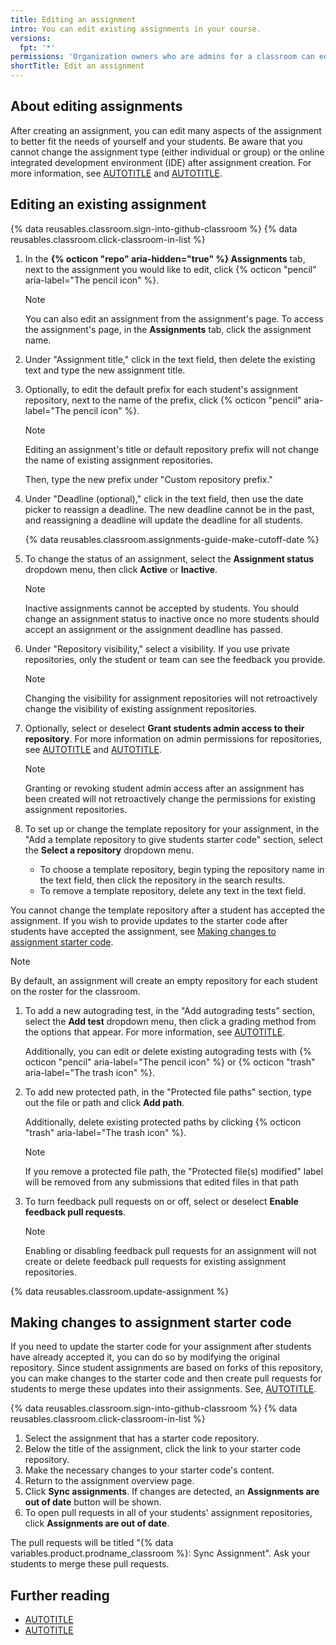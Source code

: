 ```yaml
---
title: Editing an assignment
intro: You can edit existing assignments in your course.
versions:
  fpt: '*'
permissions: 'Organization owners who are admins for a classroom can edit assignments for that classroom. {% data reusables.classroom.classroom-admins-link %}'
shortTitle: Edit an assignment
---
```

## About editing assignments

After creating an assignment, you can edit many aspects of the assignment to better fit the needs of yourself and your students. Be aware that you cannot change the assignment type (either individual or group) or the online integrated development environment (IDE) after assignment creation. For more information, see [AUTOTITLE](/education/manage-coursework-with-github-classroom/teach-with-github-classroom/create-an-individual-assignment) and [AUTOTITLE](/education/manage-coursework-with-github-classroom/teach-with-github-classroom/create-a-group-assignment).

## Editing an existing assignment

{% data reusables.classroom.sign-into-github-classroom %}
{% data reusables.classroom.click-classroom-in-list %}
1. In the **{% octicon "repo" aria-hidden="true" %} Assignments** tab, next to the assignment you would like to edit, click {% octicon "pencil" aria-label="The pencil icon" %}.

    > [!NOTE]
    > You can also edit an assignment from the assignment's page. To access the assignment's page, in the **Assignments** tab, click the assignment name.

1. Under "Assignment title," click in the text field, then delete the existing text and type the new assignment title.
1. Optionally, to edit the default prefix for each student's assignment repository, next to the name of the prefix, click {% octicon "pencil" aria-label="The pencil icon" %}.

    > [!NOTE]
    > Editing an assignment's title or default repository prefix will not change the name of existing assignment repositories.

    Then, type the new prefix under "Custom repository prefix."

1. Under "Deadline (optional)," click in the text field, then use the date picker to reassign a deadline. The new deadline cannot be in the past, and reassigning a deadline will update the deadline for all students.

    {% data reusables.classroom.assignments-guide-make-cutoff-date %}

1. To change the status of an assignment, select the **Assignment status** dropdown menu, then click **Active** or **Inactive**.

    > [!NOTE]
    > Inactive assignments cannot be accepted by students. You should change an assignment status to inactive once no more students should accept an assignment or the assignment deadline has passed.

1. Under "Repository visibility," select a visibility. If you use private repositories, only the student or team can see the feedback you provide.

    > [!NOTE]
    > Changing the visibility for assignment repositories will not retroactively change the visibility of existing assignment repositories.

1. Optionally, select or deselect **Grant students admin access to their repository**. For more information on admin permissions for repositories, see [AUTOTITLE](/repositories/creating-and-managing-repositories/about-repositories#about-repository-visibility) and [AUTOTITLE](/organizations/managing-user-access-to-your-organizations-repositories/managing-repository-roles/repository-roles-for-an-organization).

    > [!NOTE]
    > Granting or revoking student admin access after an assignment has been created will not retroactively change the permissions for existing assignment repositories.

1. To set up or change the template repository for your assignment, in the "Add a template repository to give students starter code" section, select the **Select a repository** dropdown menu.
   * To choose a template repository, begin typing the repository name in the text field, then click the repository in the search results.
   * To remove a template repository, delete any text in the text field.

  You cannot change the template repository after a student has accepted the assignment. If you wish to provide updates to the starter code after students have accepted the assignment, see [Making changes to assignment starter code](#making-changes-to-assignment-starter-code).

   > [!NOTE]
   > By default, an assignment will create an empty repository for each student on the roster for the classroom.

1. To add a new autograding test, in the "Add autograding tests" section, select the **Add test** dropdown menu, then click a grading method from the options that appear. For more information, see [AUTOTITLE](/education/manage-coursework-with-github-classroom/teach-with-github-classroom/use-autograding).

    Additionally, you can edit or delete existing autograding tests with {% octicon "pencil" aria-label="The pencil icon" %} or {% octicon "trash" aria-label="The trash icon" %}.

1. To add new protected path, in the "Protected file paths" section, type out the file or path and click **Add path**.

    Additionally, delete existing protected paths by clicking {% octicon "trash" aria-label="The trash icon" %}.

    > [!NOTE]
    > If you remove a protected file path, the "Protected file(s) modified" label will be removed from any submissions that edited files in that path

1. To turn feedback pull requests on or off, select or deselect **Enable feedback pull requests**.

    > [!NOTE]
    > Enabling or disabling feedback pull requests for an assignment will not create or delete feedback pull requests for existing assignment repositories.

{% data reusables.classroom.update-assignment %}

## Making changes to assignment starter code

If you need to update the starter code for your assignment after students have already accepted it, you can do so by modifying the original repository. Since student assignments are based on forks of this repository, you can make changes to the starter code and then create pull requests for students to merge these updates into their assignments. See, [AUTOTITLE](/education/manage-coursework-with-github-classroom/teach-with-github-classroom/create-an-assignment-from-a-template-repository).

{% data reusables.classroom.sign-into-github-classroom %}
{% data reusables.classroom.click-classroom-in-list %}

1. Select the assignment that has a starter code repository.
1. Below the title of the assignment, click the link to your starter code repository.
1. Make the necessary changes to your starter code's content.
1. Return to the assignment overview page.
1. Click **Sync assignments**. If changes are detected, an **Assignments are out of date** button will be shown.
1. To open pull requests in all of your students' assignment repositories, click **Assignments are out of date**.

The pull requests will be titled "{% data variables.product.prodname_classroom %}: Sync Assignment". Ask your students to merge these pull requests.

## Further reading

* [AUTOTITLE](/education/manage-coursework-with-github-classroom/teach-with-github-classroom/create-an-individual-assignment)
* [AUTOTITLE](/education/manage-coursework-with-github-classroom/teach-with-github-classroom/create-a-group-assignment)
